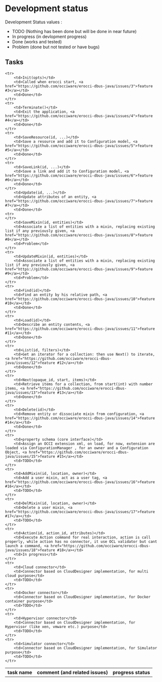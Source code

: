 # Development status
Development Status values :
* TODO (Nothing has been done but will be done in near future)
* In progress (in devlopment progress)
* Done (works and tested)
* Problem (done but not tested or have bugs)

## Tasks
<table>
    <th>task name</th>
    <th>comment (and related issues)</th>
    <th>progress status</th>
    
    <tr>
        <td>Init(opts)</td>
        <td>Called when erocci start, <a href="https://github.com/occiware/erocci-dbus-java/issues/3">feature #3</a></td>
        <td>Done</td>
    </tr>
    <tr>
        <td>Terminate()</td>
        <td>Exit the application, <a href="https://github.com/occiware/erocci-dbus-java/issues/4">feature #4</a></td>
        <td>Done</td>
    </tr>
    <tr>
        <td>SaveResource(id, ...)</td>
        <td>Save a resource and add it to Configuration model, <a href="https://github.com/occiware/erocci-dbus-java/issues/5">feature #5</a></td>
        <td>Done</td>
    </tr> 
    <tr>
        <td>SaveLink(id, ...)</td>
        <td>Save a link and add it to Configuration model, <a href="https://github.com/occiware/erocci-dbus-java/issues/6">feature #6</a></td>
        <td>Done</td>
    </tr>
        <td>Update(id, ...)</td>
        <td>Update attributes of an entity, <a href="https://github.com/occiware/erocci-dbus-java/issues/7">feature #7</a></td>
        <td>Done</td>
    <tr>
    </tr>
        <td>SaveMixin(id, entities)</td>
        <td>Associate a list of entities with a mixin, replacing existing list if any previously given, <a href="https://github.com/occiware/erocci-dbus-java/issues/8">feature #8</a></td>
        <td>Problem</td>
    </tr>
    <tr>
        <td>UpdateMixin(id, entities)</td>
        <td>Associate a list of entities with a mixin, replacing existing list if any previously given, <a href="https://github.com/occiware/erocci-dbus-java/issues/9">feature #9</a></td>
        <td>Problem</td>
    </tr>
    <tr>
        <td>Find(id)</td>
        <td>Find an entity by his relative path, <a href="https://github.com/occiware/erocci-dbus-java/issues/10">feature #10</a></td>
        <td>Done</td>
    </tr>
    <tr>
        <td>Load(id)</td>
        <td>Describe an entity contents, <a href="https://github.com/occiware/erocci-dbus-java/issues/11">feature #11</a></td>
        <td>Done</td>
    </tr>
    <tr>
        <td>List(id, filters)</td>
        <td>Get an iterator for a collection: then use Next() to iterate, <a href="https://github.com/occiware/erocci-dbus-java/issues/12">feature #12</a></td>
        <td>Done</td>
    </tr>
    <tr>
        <td>Next(opaque_id, start, items)</td>
        <td>Retrieve items for a collection, from start(int) with number items, <a href="https://github.com/occiware/erocci-dbus-java/issues/13">feature #13</a></td>
        <td>Done</td>
    </tr>
    <tr>
        <td>Delete(id)</td>
        <td>Remove entity or dissociate mixin from configuration, <a href="https://github.com/occiware/erocci-dbus-java/issues/14">feature #14</a></td>
        <td>Done</td>
    </tr>
    <tr>
        <td>property schema (core interface)</td>
        <td>Assign an OCCI extension xml, on load, for now, extension are loaded via ConfigurationManager , for an owner and a Configuration Object, <a href="https://github.com/occiware/erocci-dbus-java/issues/15">feature #15</a></td>
        <td>TODO</td>
    </tr>
    <tr>
        <td>AddMixin(id, location, owner)</td>
        <td>Add a user mixin, act as a user tag, <a href="https://github.com/occiware/erocci-dbus-java/issues/16">feature #16</a></td>
        <td>TODO</td>
    </tr>
    <tr>
        <td>DelMixin(id, location, owner)</td>
        <td>Delete a user mixin, <a href="https://github.com/occiware/erocci-dbus-java/issues/17">feature #17</a></td>
        <td>TODO</td>
    </tr>
    <tr>
        <td>Action(id, action_id, attributes)</td>
        <td>Execute Action command for real interaction, action is call properly, while action has no connector, it use OCL validator but cant launch a command, <a href="https://github.com/occiware/erocci-dbus-java/issues/18">feature #18</a></td>
        <td>In progress</td>
    </tr>
    <tr>
        <td>Cloud connector</td>
        <td>Connector based on CloudDesigner implementation, for multi cloud purpose</td>
        <td>TODO</td>
    </tr>
    <tr>
        <td>Docker connector</td>
        <td>Connector based on CloudDesigner implementation, for Docker container purpose</td>
        <td>TODO</td>
    </tr>
    <tr>
        <td>Hypervisor connector</td>
        <td>Connector based on CloudDesigner implementation, for Hypervisor (like xen, vmware etc.) purpose</td>
        <td>TODO</td>
    </tr>
    <tr>
        <td>Simulator connector</td>
        <td>Connector based on CloudDesigner implementation, for Simulator purpose</td>
        <td>TODO</td>
    </tr>

</table>


